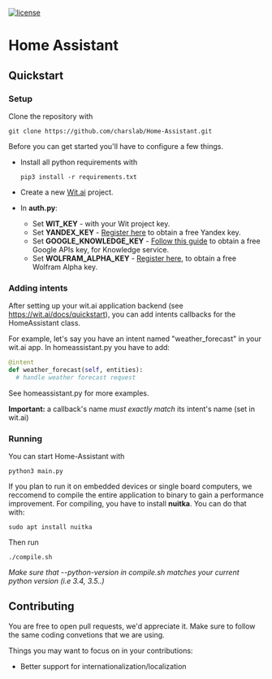 [![license](https://img.shields.io/badge/License-GPL%20v2-blue.svg)](https://github.com/charslab/Home-Assistant/blob/master/LICENSE)

# Home Assistant

## Quickstart

### Setup

Clone the repository with

    git clone https://github.com/charslab/Home-Assistant.git 

Before you can get started you'll have to configure a few things.

- Install all python requirements with 

      pip3 install -r requirements.txt

- Create a new [Wit.ai](https://wit.ai) project. 
- In **auth.py**:
    - Set **WIT_KEY** - with your Wit project key.
    - Set **YANDEX_KEY** - [Register here](https://translate.yandex.com/developers) to obtain a free Yandex key.
    - Set **GOOGLE_KNOWLEDGE_KEY** - [Follow this guide](https://developers.google.com/maps/documentation/embed/get-api-key) to obtain a free Google APIs key, for Knowledge service.
    - Set **WOLFRAM_ALPHA_KEY** - [Register here](https://developer.wolframalpha.com/portal/apisignup.html), to obtain a free Wolfram Alpha key.
    
### Adding intents

After setting up your wit.ai application backend (see https://wit.ai/docs/quickstart), you can add intents callbacks for the HomeAssistant class.

For example, let's say you have an intent named "weather_forecast" in your wit.ai app. 
In homeassistant.py you have to add: 
    
```python
@intent
def weather_forecast(self, entities):
  # handle weather forecast request
```

See homeassistant.py for more examples.

**Important:** a callback's name *must exactly match* its intent's name (set in wit.ai)

### Running

You can start Home-Assistant with 

    python3 main.py
    
If you plan to run it on embedded devices or single board computers, we reccomend to compile the entire application to binary to gain a performance improvement.
For compiling, you have to install **nuitka**.
You can do that with:

    sudo apt install nuitka
    
Then run 

    ./compile.sh
    
*Make sure that --python-version in compile.sh matches your current python version (i.e 3.4, 3.5..)*


## Contributing

You are free to open pull requests, we'd appreciate it. 
Make sure to follow the same coding convetions that we are using. 

Things you may want to focus on in your contributions:
- Better support for internationalization/localization
      
